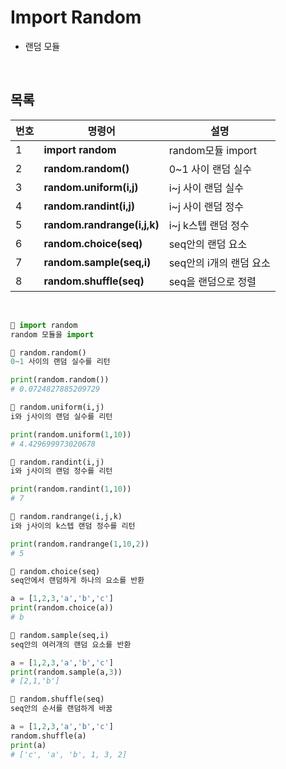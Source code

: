 # Import Random

- 랜덤 모듈

<br/>

## 목록
|번호|명령어|설명
|--|-----|------|
|1|**import random**|random모듈 import|
|2|**random.random()**|0~1 사이 랜덤 실수|
|3|**random.uniform(i,j)**|i~j 사이 랜덤 실수|
|4|**random.randint(i,j)**|i~j 사이 랜덤 정수|
|5|**random.randrange(i,j,k)**|i~j k스텝 랜덤 정수|
|6|**random.choice(seq)**|seq안의 랜덤 요소|
|7|**random.sample(seq,i)**|seq안의 i개의 랜덤 요소|
|8|**random.shuffle(seq)**|seq을 랜덤으로 정렬|

<br/>

```python
🌈 import random
random 모듈을 import
```

```python
🌈 random.random()
0~1 사이의 랜덤 실수를 리턴

print(random.random())
# 0.0724827885209729
```

```python
🌈 random.uniform(i,j)
i와 j사이의 랜덤 실수를 리턴

print(random.uniform(1,10))
# 4.429699973020678
```

```python
🌈 random.randint(i,j)
i와 j사이의 랜덤 정수를 리턴

print(random.randint(1,10))
# 7
```

```python
🌈 random.randrange(i,j,k)
i와 j사이의 k스텝 랜덤 정수를 리턴

print(random.randrange(1,10,2))
# 5
```

```python
🌈 random.choice(seq)
seq안에서 랜덤하게 하나의 요소를 반환

a = [1,2,3,'a','b','c']
print(random.choice(a))
# b
```

```python
🌈 random.sample(seq,i)
seq안의 여러개의 랜덤 요소를 반환

a = [1,2,3,'a','b','c']
print(random.sample(a,3))
# [2,1,'b']
```

```python
🌈 random.shuffle(seq)
seq안의 순서를 랜덤하게 바꿈

a = [1,2,3,'a','b','c']
random.shuffle(a)
print(a)
# ['c', 'a', 'b', 1, 3, 2]
```
